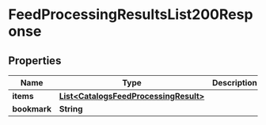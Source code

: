 

# FeedProcessingResultsList200Response

## Properties

Name | Type | Description | Notes
------------ | ------------- | ------------- | -------------
**items** | [**List&lt;CatalogsFeedProcessingResult&gt;**](CatalogsFeedProcessingResult.md) |  | 
**bookmark** | **String** |  |  [optional]




